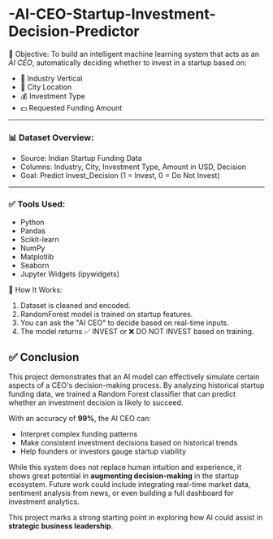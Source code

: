 # -AI-CEO-Startup-Investment-Decision-Predictor

🎯 Objective:
To build an intelligent machine learning system that acts as an *AI CEO*, automatically deciding whether to invest in a startup based on:

- 🏢 Industry Vertical  
- 🌆 City Location  
- 💰 Investment Type  
- 💵 Requested Funding Amount

---
### 📊 Dataset Overview:
- Source: Indian Startup Funding Data
- Columns: Industry, City, Investment Type, Amount in USD, Decision
- Goal: Predict Invest_Decision (1 = Invest, 0 = Do Not Invest)

---
### ✅ Tools Used:
- Python
- Pandas
- Scikit-learn
- NumPy
- Matplotlib
- Seaborn
- Jupyter Widgets (ipywidgets)

🧠 How It Works:

1. Dataset is cleaned and encoded.
2. RandomForest model is trained on startup features.
3. You can ask the "AI CEO" to decide based on real-time inputs.
4. The model returns ✅ INVEST or ❌ DO NOT INVEST based on training.

## ✅ Conclusion

This project demonstrates that an AI model can effectively simulate certain aspects of a CEO's decision-making process. By analyzing historical startup funding data, we trained a Random Forest classifier that can predict whether an investment decision is likely to succeed.

With an accuracy of **99%**, the AI CEO can:
- Interpret complex funding patterns
- Make consistent investment decisions based on historical trends
- Help founders or investors gauge startup viability

While this system does not replace human intuition and experience, it shows great potential in **augmenting decision-making** in the startup ecosystem. Future work could include integrating real-time market data, sentiment analysis from news, or even building a full dashboard for investment analytics.

This project marks a strong starting point in exploring how AI could assist in **strategic business leadership**.


